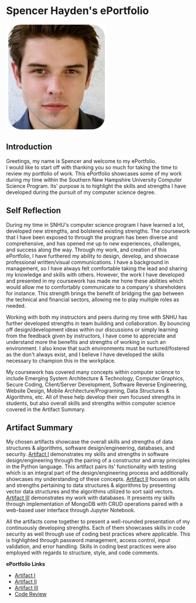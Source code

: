 # Spencer Hayden's ePortfolio

![This is an Image](Portrait.jpg)


## Introduction

Greetings, my name is Spencer and welcome to my ePortfolio. <br>
I would like to start off with thanking you so much for taking the time to review my portfolio of work.
This ePortfolio showcases some of my work during my time within the Southern New Hampshire University Computer Science Program.
Its' purpose is to highlight the skills and strengths I have developed during the pursuit of my computer science degree. 

## Self Reflection

During my time in SNHU's computer science program I have learned a lot, developed new strengths, and bolstered existing strengths.
The coursework that I have been exposed to through the program has been diverse and comprehensive, and has opened me up to new experiences,
challenges, and success along the way. Through my work, and creation of this ePortfolio, I have furthered my ability to design, develop, and showcase
professional written/visual communications. I have a background in management, so I have always felt comfortable taking the lead and sharing my knowledge
and skills with others. However, the work I have developed and presented in my coursework has made me hone these abilities which would allow me to comfortably
communicate to a company's shareholders for instance. This strength brings the benefit of bridging the gap between the technical and financial sectors, allowing
me to play multiple roles as needed. <br> 

Working with both my instructors and peers during my time with SNHU has further developed strengths in team building and collaboration. By bouncing off design/development
ideas within our discussions or simply learning from the feedback given by instructors, I have come to appreciate and understand more the benefits and strengths of working
in such an environment. I also know that such environments must be nurtured/fostered as the don't always exist, and I believe I have developed the skills necessary to
champion this in the workplace. 

My coursework has covered many concepts within computer science to include Emerging System Architecture & Technology, Computer Graphics, Secure Coding, Client/Server 
Development, Software Reverse Engineering, Website Design, Mobile Architecture/Programing, Data Structures & Algorithms, etc. All of these help develop their own 
focused strengths in students, but also overall skills and strengths within computer science covered in the Artifact Summary. 

## Artifact Summary

My chosen artifacts showcase the overall skills and strengths of data structures & algorithms, software design/engineering, databases, and security. [Artifact I](ArtifactOne.md) 
demonstrates my skills and strengths in software design/engineering through the pairing of a constructor and array principles in the Python language. This artifact pairs its' 
functionality with testing which is an integral part of the design/engineering process and additionally showcases my understanding of these concepts. [Artifact II](ArtifactTwo.md) focuses on skills and strengths pertaining to data structures & algorithms by presenting vector data structures and the algorithms utilized to sort said vectors.
[Artifact III](ArtifactThree.md) demonstrates my work with databases. It presents my skills through implementation of MongoDB with CRUD operations paired with a web-based user 
interface through Jupyter Notebook. 

All the artifacts come together to present a well-rounded presentation of my continuously developing strengths. Each of them showcases skills in code security as well through use of coding best practices where applicable. This is highlighted through password management, access control, input validation, and error handling. Skills in coding best practices were also employed with regards to structure, style, and code comments. 

**ePortfolio Links** <br> 

* [Artifact I](ArtifactOne.md)
* [Artifact II](ArtifactTwo.md)
* [Artifact III](ArtifactThree.md)
* [Code Review](CodeReview.md)
